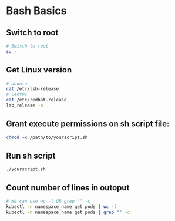 # Bash Basics

## Switch to root

```Bash
# Switch to root
su -
```

## Get Linux version

```Bash
# Ubuntu
cat /etc/lsb-release 
# CentOS
cat /etc/redhat-release
lsb_release -a
```

## Grant execute permissions on sh script file:

```Bash
chmod +x /path/to/yourscript.sh
```

## Run sh script

```Bash
./yourscript.sh
```

## Count number of lines in outoput

```Bash
# We can use wc -l OR grep "" -c
kubectl -n namespace_name get pods | wc -l
kubectl -n namespace_name get pods | grep "" -c
```

